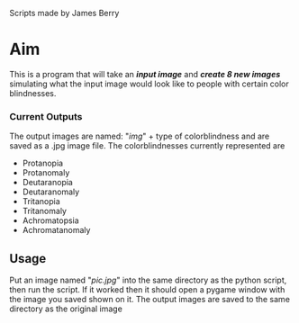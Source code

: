 Scripts made by James Berry
# Aim
This is a program that will take an _**input image**_ and _**create 8 new images**_ simulating what the input image would look like to people with certain color blindnesses.
### Current Outputs
The output images are named: "_img_" + type of colorblindness and are saved as a .jpg image file.
The colorblindnesses currently represented are
* Protanopia
* Protanomaly
* Deutaranopia
* Deutaranomaly
* Tritanopia
* Tritanomaly
* Achromatopsia
* Achromatanomaly
## Usage
Put an image named "_pic.jpg_" into the same directory as the python script, then run the script. If it worked then it should open a pygame window with the image you saved shown on it. The output images are saved to the same directory as the original image
